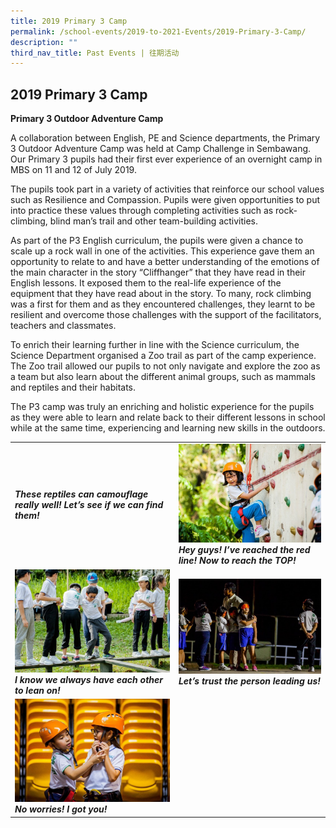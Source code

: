 ```yaml
---
title: 2019 Primary 3 Camp
permalink: /school-events/2019-to-2021-Events/2019-Primary-3-Camp/
description: ""
third_nav_title: Past Events | 往期活动
---
```

## 2019 Primary 3 Camp


**Primary 3 Outdoor Adventure Camp**

A collaboration between English, PE and Science departments, the Primary 3 Outdoor Adventure Camp&nbsp;was held at Camp Challenge in Sembawang. Our Primary 3 pupils had their first ever experience of an overnight camp in MBS&nbsp;on 11 and 12 of July 2019.

The pupils took part in a variety of activities that reinforce our school values such as Resilience and Compassion. Pupils were given opportunities to put into practice these values through completing activities such as rock-climbing, blind man’s trail and other team-building activities.

As part of the&nbsp;P3&nbsp;English curriculum, the pupils were given a chance to scale up a rock wall in one of the activities. This experience gave them an opportunity to relate to and have a better understanding of the emotions of the main character in the story “Cliffhanger” that they have read in their English lessons. It exposed them to the real-life experience of the equipment that they have read about in the story. To many, rock climbing was a first for them and as they encountered challenges, they learnt to be resilient and overcome those challenges with the support of the facilitators, teachers and classmates.

To enrich their learning further in line with the Science curriculum, the Science Department organised a Zoo trail as part of the camp experience. The Zoo trail allowed our pupils to not only navigate and explore the zoo as a team but also learn about the different animal groups, such as mammals and reptiles and their habitats.

The&nbsp;P3&nbsp;camp&nbsp;was truly an enriching and holistic&nbsp;experience for the pupils as they were able to learn and relate back to their different lessons in school while at the same time, experiencing and learning new skills in the outdoors.

|   |   |
|---|---|
|  **_These reptiles can camouflage really well! Let’s see if we can find them!_** | ![](/images/I-reached-the-red-line.jpeg)<br>**_Hey guys! I’ve reached the red line! Now to reach the TOP!_**  |
| ![](/images/I-Know-we-always.jpeg)<br>**_I know we always have each other to lean on!_**  | ![](/images/Lets-trust-in-person.jpeg)<br>**_Let’s trust the person leading us!_**  |
| ![](/images/I-got-you.jpeg)<br>**_No worries! I got you!_**  |   |
